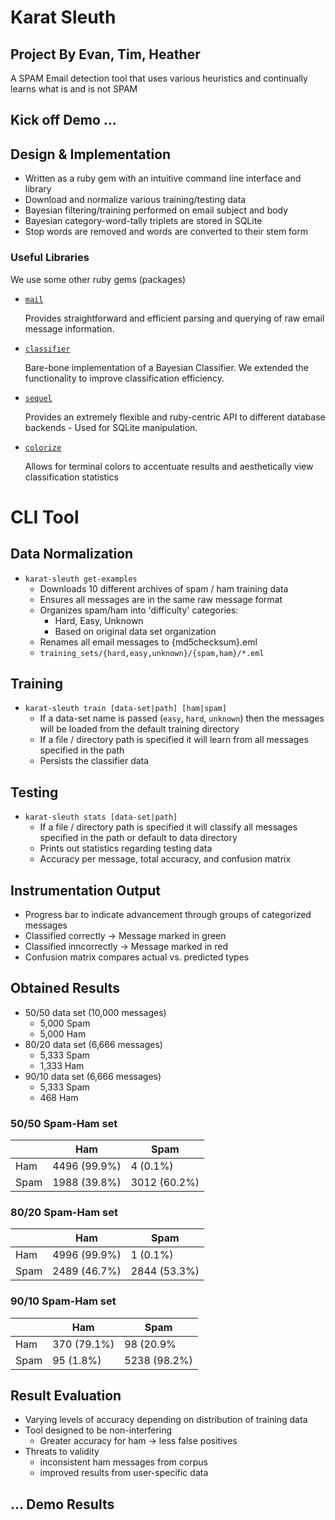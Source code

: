 # Karat Sleuth
## Project By Evan, Tim, Heather


A SPAM Email detection tool that uses various heuristics and continually learns
what is and is not SPAM


## Kick off Demo ...


## Design & Implementation

 * Written as a ruby gem with an intuitive command line interface and library
 * Download and normalize various training/testing data
 * Bayesian filtering/training performed on email subject and body
 * Bayesian category-word-tally triplets are stored in SQLite
 * Stop words are removed and words are converted to their stem form


### Useful Libraries

We use some other ruby gems (packages)

 * [`mail`](https://github.com/mikel/mail)

   Provides straightforward and efficient parsing and querying of raw email message
   information.

 * [`classifier`](https://github.com/cardmagic/classifier)

   Bare-bone implementation of a Bayesian Classifier. We extended the functionality
   to improve classification efficiency.


 * [`sequel`](https://github.com/jeremyevans/sequel)

   Provides an extremely flexible and ruby-centric API to different database
   backends - Used for SQLite manipulation.

 * [`colorize`](https://github.com/fazibear/colorize)

   Allows for terminal colors to accentuate results and aesthetically view
   classification statistics


# CLI Tool


## Data Normalization

 * `karat-sleuth get-examples`
   - Downloads 10 different archives of spam / ham training data
   - Ensures all messages are in the same raw message format
   - Organizes spam/ham into 'difficulty' categories: 
      * Hard, Easy, Unknown
      * Based on original data set organization
   - Renames all email messages to {md5checksum}.eml
   - `training_sets/{hard,easy,unknown}/{spam,ham}/*.eml`


## Training

 * `karat-sleuth train [data-set|path] [ham|spam]`
   - If a data-set name is passed (`easy`, `hard`, `unknown`) then the messages
    will be loaded from the default training directory
   - If a file / directory path is specified it will learn from all messages
    specified in the path
   - Persists the classifier data


## Testing

 * `karat-sleuth stats [data-set|path]`
   - If a file / directory path is specified it will classify  all messages
    specified in the path or default to data directory
   - Prints out statistics regarding testing data
   - Accuracy per message, total accuracy, and confusion matrix


## Instrumentation Output

 * Progress bar to indicate advancement through groups of categorized messages
 * Classified correctly → Message marked in green
 * Classified inncorrectly → Message marked in red
 * Confusion matrix compares actual vs. predicted types


## Obtained Results

 * 50/50 data set (10,000 messages)
   - 5,000 Spam
   - 5,000 Ham
 * 80/20 data set (6,666 messages)
   - 5,333 Spam
   - 1,333 Ham
 * 90/10 data set (6,666 messages)
   - 5,333 Spam
   - 468 Ham


### 50/50 Spam-Ham set

|      | Ham          | Spam         |
| ---- | ------------ | ------------ |
| Ham  | 4496 (99.9%) | 4 (0.1%)     |
| Spam | 1988 (39.8%) | 3012 (60.2%) |


### 80/20 Spam-Ham set

|      | Ham          | Spam         |
| ---- | ------------ | ------------ |
| Ham  | 4996 (99.9%) | 1 (0.1%)     |
| Spam | 2489 (46.7%) | 2844 (53.3%) |


### 90/10 Spam-Ham set

|      | Ham          | Spam         |
| ---- | ------------ | ------------ |
| Ham  | 370 (79.1%)  | 98 (20.9%    |
| Spam | 95 (1.8%)    | 5238 (98.2%) |


## Result Evaluation

 * Varying levels of accuracy depending on distribution of training data
 * Tool designed to be non-interfering
   - Greater accuracy for ham → less false positives 
 * Threats to validity
   - inconsistent ham messages from corpus
   - improved results from user-specific data


## ... Demo Results
